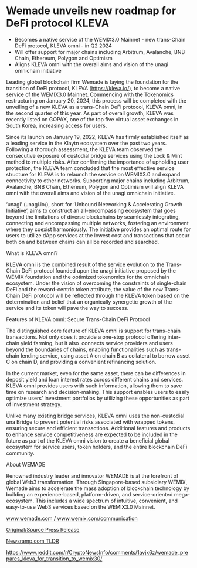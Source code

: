 # Wemade unveils new roadmap for DeFi protocol KLEVA

* Becomes a native service of the WEMIX3.0 Mainnet - new trans-Chain DeFi protocol, KLEVA omni - in Q2 2024
* Will offer support for major chains including Arbitrum, Avalanche, BNB Chain, Ethereum, Polygon and Optimism
* Aligns KLEVA omni with the overall aims and vision of the unagi omnichain initiative

Leading global blockchain firm Wemade is laying the foundation for the transition of DeFi protocol, KLEVA (https://kleva.io/), to become a native service of the WEMIX3.0 Mainnet. Commencing with the Tokenomics restructuring on January 20, 2024, this process will be completed with the unveiling of a new KLEVA as a trans-Chain DeFi protocol, KLEVA omni, in the second quarter of this year. As part of overall growth, KLEVA was recently listed on GOPAX, one of the top five virtual asset exchanges in South Korea, increasing access for users.

Since its launch on January 19, 2022, KLEVA has firmly established itself as a leading service in the Klaytn ecosystem over the past two years. Following a thorough assessment, the KLEVA team observed the consecutive exposure of custodial bridge services using the Lock & Mint method to multiple risks. After confirming the importance of upholding user protection, the KLEVA team concluded that the most effective service structure for KLEVA is to relaunch the service on WEMIX3.0 and expand connectivity to other networks. Supporting major chains including Arbitrum, Avalanche, BNB Chain, Ethereum, Polygon and Optimism will align KLEVA omni with the overall aims and vision of the unagi omnichain initiative.

‘unagi’ (unagi.io/), short for ‘Unbound Networking & Accelerating Growth Initiative’, aims to construct an all-encompassing ecosystem that goes beyond the limitations of diverse blockchains by seamlessly integrating, connecting and encompassing multiple networks, fostering an environment where they coexist harmoniously. The initiative provides an optimal route for users to utilize dApp services at the lowest cost and transactions that occur both on and between chains can all be recorded and searched.

What is KLEVA omni?

KLEVA omni is the combined result of the service evolution to the Trans-Chain DeFi protocol founded upon the unagi initiative proposed by the WEMIX foundation and the optimized tokenomics for the omnichain ecosystem. Under the vision of overcoming the constraints of single-chain DeFi and the reward-centric token attribute, the value of the new Trans-Chain DeFi protocol will be reflected through the KLEVA token based on the determination and belief that an organically synergetic growth of the service and its token will pave the way to success.

Features of KLEVA omni: Secure Trans-Chain DeFi Protocol

The distinguished core feature of KLEVA omni is support for trans-chain transactions. Not only does it provide a one-stop protocol offering inter-chain yield farming, but it also  connects service providers and users beyond the boundaries of chains, enabling functionalities such as trans-chain lending service, using asset A on chain B as collateral to borrow asset C on chain D, and providing a convenient refinancing solution.

In the current market, even for the same asset, there can be differences in deposit yield and loan interest rates across different chains and services. KLEVA omni provides users with such information, allowing them to save time on research and decision-making. This support enables users to easily optimize users’ investment portfolios by utilizing these opportunities as part of investment strategy.

Unlike many existing bridge services, KLEVA omni uses the non-custodial una Bridge to prevent potential risks associated with wrapped tokens, ensuring secure and efficient transactions. Additional features and products to enhance service competitiveness are expected to be included in the future as part of the KLEVA omni vision to create a beneficial global ecosystem for service users, token holders, and the entire blockchain DeFi community.

About WEMADE

Renowned industry leader and innovator WEMADE is at the forefront of global Web3 transformation. Through Singapore-based subsidiary WEMIX, Wemade aims to accelerate the mass adoption of blockchain technology by building an experience-based, platform-driven, and service-oriented mega-ecosystem. This includes a wide spectrum of intuitive, convenient, and easy-to-use Web3 services based on the WEMIX3.0 Mainnet.

www.wemade.com / www.wemix.com/communication 

[Original/Source Press Release](https://blockchainwire.io/press-release/wemade-unveils-new-roadmap-for-defi-protocol-kleva-)
                    

[Newsramp.com TLDR](None) 

https://www.reddit.com/r/CryptoNewsInfo/comments/1avjx6z/wemade_prepares_kleva_for_transition_to_wemix30/